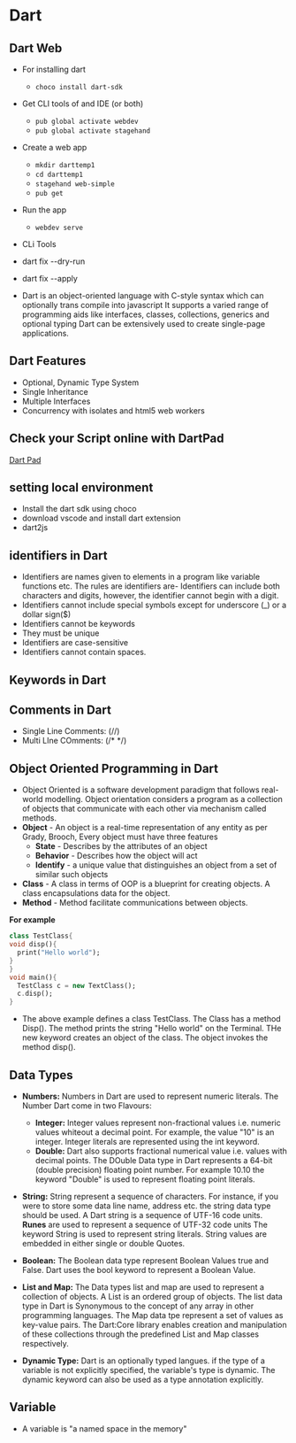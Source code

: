 # Dart

## Dart Web

- For installing dart

  - `choco install dart-sdk`

- Get CLI tools of and IDE (or both)

  - `pub global activate webdev`
  - `pub global activate stagehand`

- Create a web app

  - `mkdir darttemp1`
  - `cd darttemp1`
  - `stagehand web-simple`
  - `pub get`

- Run the app

  - `webdev serve`

- CLi Tools

- dart fix --dry-run
- dart fix --apply

* Dart is an object-oriented language with C-style syntax which can optionally trans compile into javascript
  It supports a varied range of programming aids like interfaces, classes, collections, generics and optional typing
  Dart can be extensively used to create single-page applications.

## Dart Features

- Optional, Dynamic Type System
- Single Inheritance
- Multiple Interfaces
- Concurrency with isolates and html5 web workers

## Check your Script online with DartPad

[Dart Pad](https://dartpad.dev/)

## setting local environment

- Install the dart sdk using choco
- download vscode and install dart extension
- dart2js

## identifiers in Dart

- Identifiers are names given to elements in a program like variable functions etc. The rules are identifiers are-
  Identifiers can include both characters and digits, however, the identifier cannot begin with a digit.
- Identifiers cannot include special symbols except for underscore (\_) or a dollar sign(\$)
- Identifiers cannot be keywords
- They must be unique
- Identifiers are case-sensitive
- Identifiers cannot contain spaces.

## Keywords in Dart

## Comments in Dart

- Single Line Comments: (//)
- Multi LIne COmments: (/\* \*/)

## Object Oriented Programming in Dart

- Object Oriented is a software development paradigm that follows real-world modelling. Object orientation considers a program as a collection of objects that communicate with each other via mechanism called methods.
- **Object** - An object is a real-time representation of any entity as per Grady, Brooch, Every object must have three features
  - **State** - Describes by the attributes of an object
  - **Behavior** - Describes how the object will act
  - **Identify** - a unique value that distinguishes an object from a set of similar such objects
- **Class** - A class in terms of OOP is a blueprint for creating objects. A class encapsulations data for the object.
- **Method** - Method facilitate communications between objects.

**For example**

```Dart
class TestClass{
void disp(){
  print("Hello world");
}
}
void main(){
  TestClass c = new TextClass();
  c.disp();
}
```

- The above example defines a class TestClass. The Class has a method Disp(). The method prints the string "Hello world" on the Terminal. THe new keyword creates an object of the class. The object invokes the method disp().

## Data Types

- **Numbers:** Numbers in Dart are used to represent numeric literals. The Number Dart come in two Flavours:

  - **Integer:** Integer values represent non-fractional values i.e. numeric values whiteout a decimal point. For example, the value "10" is an integer. Integer literals are represented using the int keyword.
  - **Double:** Dart also supports fractional numerical value i.e. values with decimal points. The DOuble Data type in Dart represents a 64-bit (double precision) floating point number. For example 10.10 the keyword "Double" is used to represent floating point literals.

- **String:** String represent a sequence of characters. For instance, if you were to store some data line name, address etc. the string data type should be used. A Dart string is a sequence of UTF-16 code units. **Runes** are used to represent a sequence of UTF-32 code units
  The keyword String is used to represent string literals. String values are embedded in either single or double Quotes.

- **Boolean:** The Boolean data type represent Boolean Values true and False. Dart uses the bool keyword to represent a Boolean Value.
- **List and Map:** The Data types list and map are used to represent a collection of objects. A List is an ordered group of objects. The list data type in Dart is Synonymous to the concept of any array in other programming languages. The Map data tpe represent a set of values as key-value pairs. The Dart:Core library enables creation and manipulation of these collections through the predefined List and Map classes respectively.
- **Dynamic Type:** Dart is an optionally typed langues. if the type of a variable is not explicitly specified, the variable's type is dynamic. The dynamic keyword can also be used as a type annotation explicitly.

## Variable

- A variable is "a named space in the memory"
